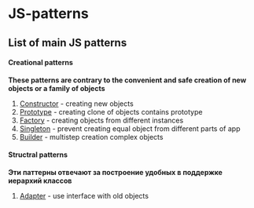 # JS-patterns
## List of main JS patterns
#### Creational patterns
**These patterns are contrary to the convenient and safe creation of new objects or a family of objects**
1. [Constructor](https://github.com/efnushtaev/JS-patterns/blob/main/CreationalPatterns/Constructor.js) - creating new objects
2. [Prototype](https://github.com/efnushtaev/JS-patterns/blob/main/CreationalPatterns/Prototype.js) - creating clone of objects contains prototype
3. [Factory](https://github.com/efnushtaev/JS-patterns/blob/main/CreationalPatterns/Factory.js) - creating objects from different instances
4. [Singleton](https://github.com/efnushtaev/JS-patterns/blob/main/CreationalPatterns/Singleton.js) - prevent creating equal object from different parts of app
5. [Builder](https://github.com/efnushtaev/JS-patterns/blob/main/CreationalPatterns/Builder.js) - multistep creation complex objects

#### Structral patterns
**Эти паттерны отвечают за построение удобных в поддержке иерархий классов**
1. [Adapter](https://github.com/efnushtaev/JS-patterns/blob/main/StructuralPatterns/Adapter.js) - use interface with old objects
